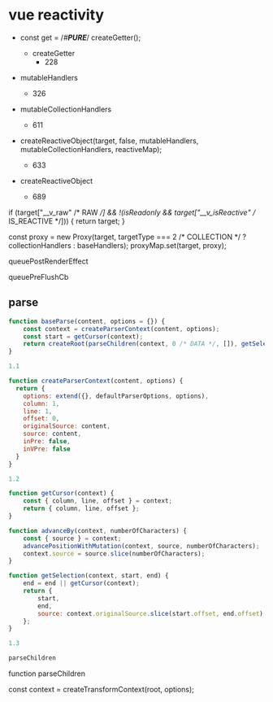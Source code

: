 # vue reactivity

* const get = /*#__PURE__*/ createGetter();
  * createGetter
    * 228

* mutableHandlers
  * 326

* mutableCollectionHandlers
  * 611

* createReactiveObject(target, false, mutableHandlers, mutableCollectionHandlers, reactiveMap);
  * 633

* createReactiveObject
  * 689

if (target["__v_raw" /* RAW */] &&
        !(isReadonly && target["__v_isReactive" /* IS_REACTIVE */])) {
        return target;
    }

const proxy = new Proxy(target, targetType === 2 /* COLLECTION */ ? collectionHandlers : baseHandlers);
    proxyMap.set(target, proxy);

queuePostRenderEffect

queuePreFlushCb

## parse

```js
function baseParse(content, options = {}) {
    const context = createParserContext(content, options);
    const start = getCursor(context);
    return createRoot(parseChildren(context, 0 /* DATA */, []), getSelection(context, start));
}

1.1

function createParserContext(content, options) { 
  return { 
    options: extend({}, defaultParserOptions, options), 
    column: 1, 
    line: 1, 
    offset: 0, 
    originalSource: content, 
    source: content, 
    inPre: false, 
    inVPre: false 
  } 
} 

1.2 

function getCursor(context) {
    const { column, line, offset } = context;
    return { column, line, offset };
}

function advanceBy(context, numberOfCharacters) {
    const { source } = context;
    advancePositionWithMutation(context, source, numberOfCharacters);
    context.source = source.slice(numberOfCharacters);
}

function getSelection(context, start, end) {
    end = end || getCursor(context);
    return {
        start,
        end,
        source: context.originalSource.slice(start.offset, end.offset)
    };
}

1.3 

parseChildren
```

function parseChildren

const context = createTransformContext(root, options);
